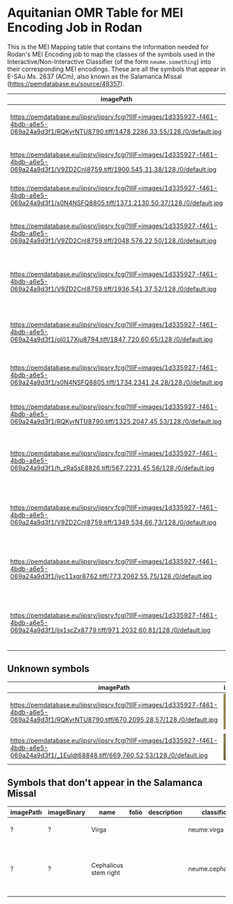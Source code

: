 # Aquitanian OMR Table for MEI Encoding Job in Rodan

This is the MEI Mapping table that contains the information needed for Rodan's MEI Encoding job to map the classes of the symbols used in the Interactive/Non-Interactive Classifier (of the form `neume.something`) into their corresponding MEI encodings. These are all the symbols that appear in E-SAu Ms. 2637 (ACm), also known as the Salamanca Missal (https://pemdatabase.eu/source/48357).

| imagePath | imageBinary | name | folio | description | classification | width | mei | dob | project |
| --------- | ----------- | ---- | ----- | ----------- | -------------- | ----- | --- | --- | ------- | 
| https://pemdatabase.eu/iipsrv/iipsrv.fcgi?IIIF=images/1d335927-f461-4bdb-a6e5-069a24a9d3f1/RQKyrNTU8790.tiff/1478,2286,33,55/128,/0/default.jpg | <img src="./images/aquitanian/AQcustos.jpg" width="50"/> | Custos | 18v | Tolle puerum, 2nd line, end | custos | 1 | `<custos/>` | |  E-SAu Ms. 2637 (ACm) |
| https://pemdatabase.eu/iipsrv/iipsrv.fcgi?IIIF=images/1d335927-f461-4bdb-a6e5-069a24a9d3f1/V9ZD2CnI8759.tiff/1900,545,31,38/128,/0/default.jpg | <img src="./images/aquitanian/AQpunctum.jpg" width="60"/> | Punctum | 3r | Dominus dabit, 1st line, benignitaTEM | neume.punctum | 1 | `<neume>`<br/>&nbsp;&nbsp;&nbsp;&nbsp;`<nc/>`<br/>`</neume>` | | E-SAu Ms. 2637 (ACm) |
| https://pemdatabase.eu/iipsrv/iipsrv.fcgi?IIIF=images/1d335927-f461-4bdb-a6e5-069a24a9d3f1/s0N4NSFQ8805.tiff/1371,2130,50,37/128,/0/default.jpg | <img src="./images/aquitanian/AQinclinatum.jpg" width="70"/> | Inclinatum | 26r | Illumina, 1st line, TUum | neume.inclinatum | 1 | `<neume>`<br/>&nbsp;&nbsp;&nbsp;&nbsp;`<nc tilt="se"/>`<br/>`</neume>` |  | E-SAu Ms. 2637 (ACm) |
| https://pemdatabase.eu/iipsrv/iipsrv.fcgi?IIIF=images/1d335927-f461-4bdb-a6e5-069a24a9d3f1/V9ZD2CnI8759.tiff/2048,576,22,50/128,/0/default.jpg | <img src="./images/aquitanian/AQreversevirga.jpg" width="40"/> | Reverse virga | 3r | Dominus dabit, 1st line, teRRA | neume.reversevirga | 1 | `<neume>`<br/>&nbsp;&nbsp;&nbsp;&nbsp;`<nc tilt="ne"/>`<br/>`</neume>` | | E-SAu Ms. 2637 (ACm) |
| https://pemdatabase.eu/iipsrv/iipsrv.fcgi?IIIF=images/1d335927-f461-4bdb-a6e5-069a24a9d3f1/V9ZD2CnI8759.tiff/1936,541,37,52/128,/0/default.jpg | <img src="./images/aquitanian/AQcephalicus.jpg" width="60"/> | Cephalicus stem left | 3r | Dominus dabit, 1st line, ET | neume.cephalicus.left | 1 | `<neume>`<br/>&nbsp;&nbsp;&nbsp;&nbsp;`<nc curve="c" tilt="ne" type="cephalicus">`<br/>&nbsp;&nbsp;&nbsp;&nbsp;&nbsp;&nbsp;&nbsp;&nbsp;`<liquescent/>`<br/>&nbsp;&nbsp;&nbsp;&nbsp;`</nc>`<br/>`</neume>` | | E-SAu Ms. 2637 (ACm) |
| https://pemdatabase.eu/iipsrv/iipsrv.fcgi?IIIF=images/1d335927-f461-4bdb-a6e5-069a24a9d3f1/oI017Xju8794.tiff/1847,720,60,65/128,/0/default.jpg | <img src="./images/aquitanian/AQepiphonus.jpg" width="60"/> | Epiphonus | 20v | Vidimus stellam, 1st line, STELlam | neume.epiphonus | 1 | `<neume>`<br/>&nbsp;&nbsp;&nbsp;&nbsp;`<nc curve="a" type="epiphonus">`<br/>&nbsp;&nbsp;&nbsp;&nbsp;&nbsp;&nbsp;&nbsp;&nbsp;`<liquescent/>`<br/>&nbsp;&nbsp;&nbsp;&nbsp;`</nc>`<br/>`</neume>` | | E-SAu Ms. 2637 (ACm) |
| https://pemdatabase.eu/iipsrv/iipsrv.fcgi?IIIF=images/1d335927-f461-4bdb-a6e5-069a24a9d3f1/s0N4NSFQ8805.tiff/1734,2341,24,28/128,/0/default.jpg | <img src="./images/aquitanian/AQoriscus.jpg" width="60"/> | Oriscus | 26r | Illumina, 3rd line, confunDAR | neume.oriscus | 1 | `<neume>`<br/>&nbsp;&nbsp;&nbsp;&nbsp;`<nc>`<br/>&nbsp;&nbsp;&nbsp;&nbsp;&nbsp;&nbsp;&nbsp;&nbsp;`<oriscus/>`<br/>&nbsp;&nbsp;&nbsp;&nbsp;`</nc>`<br/>`</neume>` | | E-SAu Ms. 2637 (ACm) |
| https://pemdatabase.eu/iipsrv/iipsrv.fcgi?IIIF=images/1d335927-f461-4bdb-a6e5-069a24a9d3f1/RQKyrNTU8790.tiff/1325,2047,45,53/128,/0/default.jpg | <img src="./images/aquitanian/AQquilisma.jpg" width="60"/> | Quilisma | 18v | Tolle puerum, 1st line, TErram | neume.quilisma | 1 | `<neume>`<br/>&nbsp;&nbsp;&nbsp;&nbsp;`<nc>`<br/>&nbsp;&nbsp;&nbsp;&nbsp;&nbsp;&nbsp;&nbsp;&nbsp;`<quilisma/>`<br/>&nbsp;&nbsp;&nbsp;&nbsp;`</nc>`<br/>`</neume>` | | E-SAu Ms. 2637 (ACm) |
| https://pemdatabase.eu/iipsrv/iipsrv.fcgi?IIIF=images/1d335927-f461-4bdb-a6e5-069a24a9d3f1/h_zRaSsE8826.tiff/567,2231,45,56/128,/0/default.jpg | <img src="./images/aquitanian/AQtorculus11.jpg" width="60"/> | Torculus11 | 37r | Scapulis, 2nd line, scuTO | neume.torculus11 | [1, 1, 1] | `<neume type="lenguetaup">`<br/>&nbsp;&nbsp;&nbsp;&nbsp;`<nc/>`<br/>&nbsp;&nbsp;&nbsp;&nbsp;`<nc intm="1S"/>`<br/>&nbsp;&nbsp;&nbsp;&nbsp;`<nc intm="-1S"/>`<br/>`</neume>` | | E-SAu Ms. 2637 (ACm) |
| https://pemdatabase.eu/iipsrv/iipsrv.fcgi?IIIF=images/1d335927-f461-4bdb-a6e5-069a24a9d3f1/V9ZD2CnI8759.tiff/1349,534,66,73/128,/0/default.jpg | <img src="./images/aquitanian/AQtorculus21.jpg" width="60"/>  | Torculus21 | 3r | Dominus dabit, 1st line, doMInus | neume.torculus21 | [1, 1, 1] | `<neume type="lenguetaup">`<br/>&nbsp;&nbsp;&nbsp;&nbsp;`<nc/>`<br/>&nbsp;&nbsp;&nbsp;&nbsp;`<nc intm="2S"/>`<br/>&nbsp;&nbsp;&nbsp;&nbsp;`<nc intm="-1S"/>`<br/>`</neume>` | | E-SAu Ms. 2637 (ACm) |
| https://pemdatabase.eu/iipsrv/iipsrv.fcgi?IIIF=images/1d335927-f461-4bdb-a6e5-069a24a9d3f1/jyc11xgr8762.tiff/773,2062,55,75/128,/0/default.jpg | <img src="./images/aquitanian/AQtorculus12.jpg" width="60"/>  | Torculus12 | 4v | Jerusalem surge, 1st line, JErusalem | neume.torculus12 | [1, 1, 1] | `<neume type="lenguetaup">`<br/>&nbsp;&nbsp;&nbsp;&nbsp;`<nc/>`<br/>&nbsp;&nbsp;&nbsp;&nbsp;`<nc intm="1S"/>`<br/>&nbsp;&nbsp;&nbsp;&nbsp;`<nc intm="-2S"/>`<br/>`</neume>` | | E-SAu Ms. 2637 (ACm) |
| https://pemdatabase.eu/iipsrv/iipsrv.fcgi?IIIF=images/1d335927-f461-4bdb-a6e5-069a24a9d3f1/jjx1scZx8779.tiff/971,2032,60,81/128,/0/default.jpg | <img src="./images/aquitanian/AQtorculus23.jpg" width="60"/>  | Torculus23 | 13r | In splendoribus, 1st line, liduFErum | neume.torculus23 | [1, 1, 1] | `<neume type="lenguetaup">`<br/>&nbsp;&nbsp;&nbsp;&nbsp;`<nc/>`<br/>&nbsp;&nbsp;&nbsp;&nbsp;`<nc intm="2S"/>`<br/>&nbsp;&nbsp;&nbsp;&nbsp;`<nc intm="-3S"/>`<br/>`</neume>` | | E-SAu Ms. 2637 (ACm) |

## Unknown symbols
| imagePath | imageBinary | name | folio | description | classification | width | mei | dob | project |
| --------- | ----------- | ---- | ----- | ----------- | -------------- | ----- | --- | --- | ------- | 
| https://pemdatabase.eu/iipsrv/iipsrv.fcgi?IIIF=images/1d335927-f461-4bdb-a6e5-069a24a9d3f1/RQKyrNTU8790.tiff/670,2095,28,57/128,/0/default.jpg | <img src="./images/aquitanian/AQwhatisthistoo%3F%3F%3F.jpg" width="40"/>  | WHAT IS THIS??? | 18v | Tolle puerum, 1st line, TOLle | neume.... | 1 | ... | | E-SAu Ms. 2637 (ACm) |
| https://pemdatabase.eu/iipsrv/iipsrv.fcgi?IIIF=images/1d335927-f461-4bdb-a6e5-069a24a9d3f1/_1Euldt68848.tiff/669,760,52,53/128,/0/default.jpg | <img src="./images/aquitanian/AQwhatisthis%3F%3F%3F.jpg" width="60"/>  | WHAT IS THIS??? | 47v | Narrabo, 2nd line, exULtabo | neume.... | 1 | ... | | E-SAu Ms. 2637 (ACm) |

## Symbols that don't appear in the Salamanca Missal
| imagePath | imageBinary | name | folio | description | classification | width | mei | dob | project |
| --------- | ----------- | ---- | ----- | ----------- | -------------- | ----- | --- | --- | ------- | 
| ? | ? | Virga | | | neume.virga | 1 | `<neume>`<br/>&nbsp;&nbsp;&nbsp;&nbsp;`<nc tilt="s"/>`<br/>`</neume>` | | |
| ? | ? | Cephalicus stem right | | | neume.cephalicus.right | 1 | `<neume>`<br/>&nbsp;&nbsp;&nbsp;&nbsp;`<nc curve="c" tilt="s" type="cephalicus">`<br/>&nbsp;&nbsp;&nbsp;&nbsp;&nbsp;&nbsp;&nbsp;&nbsp;`<liquescent/>`<br/>&nbsp;&nbsp;&nbsp;&nbsp;`</nc>`<br/>`</neume>` | |  |
